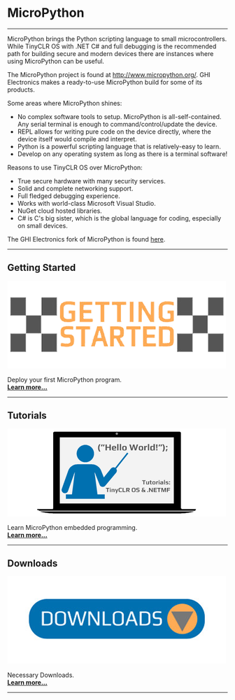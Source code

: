 # MicroPython

---

MicroPython brings the Python scripting language to small microcontrollers. While TinyCLR OS with .NET C# and full debugging is the recommended path for building secure and modern devices there are instances where using MicroPython can be useful.

The MicroPython project is found at http://www.micropython.org/. GHI Electronics makes a ready-to-use MicroPython build for some of its products.

Some areas where MicroPython shines:
* No complex software tools to setup. MicroPython is all-self-contained. Any serial terminal is enough to command/control/update the device.
* REPL allows for writing pure code on the device directly, where the device itself would compile and interpret.
* Python is a powerful scripting language that is relatively-easy to learn.
* Develop on any operating system as long as there is a terminal software!

Reasons to use TinyCLR OS over MicroPython:
* True secure hardware with many security services.
* Solid and complete networking support.
* Full fledged debugging experience.
* Works with world-class Microsoft Visual Studio.
* NuGet cloud hosted libraries.
* C# is C's big sister, which is the global language for coding, especially on small devices.

The GHI Electronics fork of MicroPython is found [here](https://www.github.com/ghi-electronics/micropython). 

---
## Getting Started

[![Getting Started](images/getting-started.png)](getting-started.md)

Deploy your first MicroPython program. </br> [**Learn more...**](getting-started.md) 

---

## Tutorials

[![Tutorials](images/tutorials.png)](tutorials/intro.md)

Learn MicroPython embedded programming. </br> [**Learn more...**](tutorials/intro.md)   

---

## Downloads

[![Downloads](images/downloads.png)](downloads.md)

Necessary Downloads. </br> [**Learn more...**](downloads.md)

---
